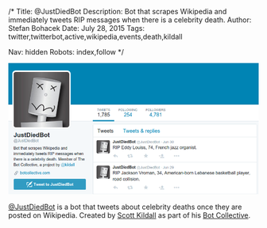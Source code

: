 /*
Title: @JustDiedBot
Description: Bot that scrapes Wikipedia and immediately tweets RIP messages when there is a celebrity death.
Author: Stefan Bohacek
Date: July 28, 2015
Tags: twitter,twitterbot,active,wikipedia,events,death,kildall

Nav: hidden
Robots: index,follow
*/

[![](/content/bots/twitterbots/images/JustDiedBot.png)](https://twitter.com/JustDiedBot)

[@JustDiedBot](https://twitter.com/JustDiedBot) is a bot that tweets about celebrity deaths once they are posted on Wikipedia. Created by [Scott Kildall](https://twitter.com/kildall) as part of his [Bot Collective](http://www.botcollective.com/).
